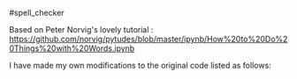 #spell_checker

Based on Peter Norvig's lovely tutorial : https://github.com/norvig/pytudes/blob/master/ipynb/How%20to%20Do%20Things%20with%20Words.ipynb

I have made my own modifications to the original code listed as follows:
